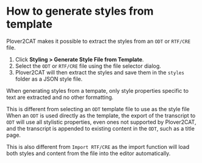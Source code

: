 # How to generate styles from template

Plover2CAT makes it possible to extract the styles from an `ODT` or `RTF/CRE` file. 

1. Click **Styling > Generate Style File from Template**. 
2. Select the `ODT` or `RTF/CRE` file using the file selector dialog. 
3. Plover2CAT will then extract the styles and save them in the `styles` folder as a JSON style file.

When generating styles from a tempate, only style properties specific to text are extracted and no other formatting. 

This is different from selecting an `ODT` template file to use as the style file  When an `ODT` is used directly as the template, the export of the transcript to `ODT` will use all stylistic properties, even ones not supported by Plover2CAT, and the transcript is appended to existing content in the `ODT`, such as a title page.

This is also different from `Import RTF/CRE` as the import function will load both styles and content from the file into the editor automatically.

